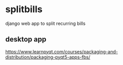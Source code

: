 # splitbills
django web app to split recurring bills

## desktop app

https://www.learnpyqt.com/courses/packaging-and-distribution/packaging-pyqt5-apps-fbs/


